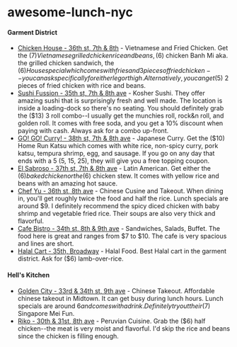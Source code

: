 # awesome-lunch-nyc

#### Garment District
- [Chicken House - 36th st, 7th & 8th](http://www.yelp.com/biz/chicken-house-new-york) - Vietnamese and Fried Chicken. Get the ($7) Vietnamese grilled chicken rice and beans, ($6) chicken Banh Mi aka. the grilled chicken sandwich, the ($6) House special which comes with fries and 3 pieces of fried chicken--you can ask specifically for either leg or thigh. Alternatively, you can get ($5) 2 pieces of fried chicken with rice and beans.
- [Sushi Fussion - 35th st, 7th & 8th ave](http://www.yelp.com/biz/sushi-fussion-of-nyc-new-york) - Kosher Sushi. They offer amazing sushi that is surprisingly fresh and well made. The location is inside a loading-dock so there's no seating. You should definitely grab the ($13) 3 roll combo--I usually get the munchies roll, rock&n roll, and golden roll. It comes with free soda, and you get a 10% discount when paying with cash. Always ask for a combo up-front.
- [GO! GO! Curry! - 38th st, 7th & 8th ave](http://www.yelp.com/biz/go-go-curry-new-york) - Japanese Curry. Get the ($10) Home Run Katsu which comes with white rice, non-spicy curry, pork katsu, tempura shrimp, egg, and sausage. If you go on any day that ends with a 5 (5, 15, 25), they will give you a free topping coupon.
- [El Sabroso - 37th st, 7th & 8th ave](http://www.yelp.com/biz/el-sabroso-new-york) - Latin American. Get either the ($6) baked chicken or the ($6) chicken stew. It comes with yellow rice and beans with an amazing hot sauce.
- [Chef Yu - 36th st, 8th ave](http://www.yelp.com/biz/chef-yu-new-york) - Chinese Cusine and Takeout. When dining in, you'll get roughly twice the food and half the rice. Lunch specials are around $9. I definitely recommend the spicy diced chicken with baby shrimp and vegetable fried rice. Their soups are also very thick and flavorful.
- [Cafe Bistro - 34th st, 8th & 9th ave](http://www.yelp.com/biz/bistro-market-place-new-york) - Sandwiches, Salads, Buffet. The food here is great and ranges from $7 to $10. The cafe is very spacious and lines are short.
- [Halal Cart - 35th, Broadway](http://www.yelp.com/) - Halal Food. Best Halal cart in the garment district. Ask for ($6) lamb-over-rice.

#### Hell's Kitchen
- [Golden City - 33rd & 34th st, 9th ave](http://www.yelp.com/biz/golden-city-chinese-restaurant-new-york) - Chinese Takeout. Affordable chinese takeout in Midtown. It can get busy during lunch hours. Lunch specials are around $6 and comes with a drink. Definitely try out their ($7) Singapore Mei Fun.
- [Riko - 30th & 31st, 8th ave](http://www.yelp.com/biz/riko-peruvian-cuisine-new-york-2) - Peruvian Cuisine. Grab the ($6) half chicken--the meat is very moist and flavorful. I'd skip the rice and beans since the chicken is filling enough.
